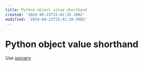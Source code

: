 ```yaml
---
title: Python object value shorthand
created: '2024-04-23T15:41:35.100Z'
modified: '2024-04-23T15:42:28.998Z'
---
```


# Python object value shorthand

Use [sorcery](https://github.com/alexmojaki/sorcery)


